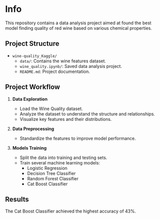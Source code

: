 # Info

This repository contains a data analysis project aimed at found the best model finding quality of red wine based on various chemical properties.

## Project Structure

- `wine-quality_Kaggle/`
    - `data/`: Contains the wine features dataset.
    - `wine_quality.ipynb/`: Saved data analysis project.
    - `README.md`: Project documentation.
 
## Project Workflow

1. **Data Exploration**
   - Load the Wine Quality dataset.
   - Analyze the dataset to understand the structure and relationships.
   - Visualize key features and their distributions.
   
2. **Data Preprocessing**
   - Standardize the features to improve model performance.
   
3. **Models Training**
   - Split the data into training and testing sets.
   - Train several machine learning models:
      - Logistic Regression
      - Decision Tree Classifier
      - Random Forest Classifier
      - Cat Boost Classifier

## Results

The Cat Boost Classifier achieved the highest accuracy of 43%. 
    
